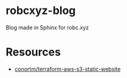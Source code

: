 # robcxyz-blog
Blog made in Sphinx for robc.xyz




# Resources 

- [conortm/terraform-aws-s3-static-website](https://github.com/conortm/terraform-aws-s3-static-website)